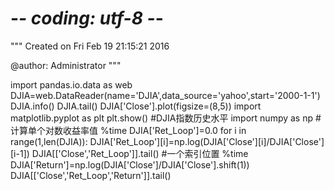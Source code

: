 # -*- coding: utf-8 -*-
"""
Created on Fri Feb 19 21:15:21 2016

@author: Administrator
"""

import pandas.io.data as web
DJIA=web.DataReader(name='DJIA',data_source='yahoo',start='2000-1-1')
DJIA.info()
DJIA.tail()
DJIA['Close'].plot(figsize=(8,5))
import matplotlib.pyplot as plt
plt.show()
#DJIA指数历史水平
import numpy as np
#计算单个对数收益率值
%time
DJIA['Ret_Loop']=0.0
for i in range(1,len(DJIA)):
    DJIA['Ret_Loop'][i]=np.log(DJIA['Close'][i]/DJIA['Close'][i-1])
DJIA[['Close','Ret_Loop']].tail()
#一个索引位置
%time DJIA['Return']=np.log(DJIA['Close']/DJIA['Close'].shift(1))
DJIA[['Close','Ret_Loop','Return']].tail()
